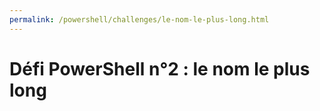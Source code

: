 ```yaml
---
permalink: /powershell/challenges/le-nom-le-plus-long.html
---
```


# Défi PowerShell n°2 : le nom le plus long
